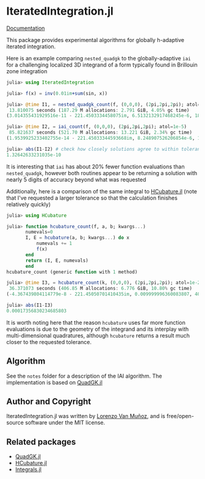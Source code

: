 # IteratedIntegration.jl

[Documentation](https://lxvm.github.io/IteratedIntegration.jl/dev/)

This package provides experimental algorithms for globally h-adaptive iterated
integration.

Here is an example comparing `nested_quadgk` to the globally-adaptive `iai` for
a challenging localized 3D integrand of a form typically found in Brillouin zone
integration
```julia
julia> using IteratedIntegration

julia> f(x) = inv(0.01im+sum(sin, x))

julia> @time I1, = nested_quadgk_count(f, (0,0,0), (2pi,2pi,2pi); atol=1e-5)
 13.810075 seconds (187.29 M allocations: 2.791 GiB, 4.05% gc time)
(3.014355431929516e-11 - 221.4503334458075im, 6.5132132917468245e-6, 187271895)

julia> @time I2, = iai_count(f, (0,0,0), (2pi,2pi,2pi); atol=1e-5)
 85.821637 seconds (521.70 M allocations: 13.221 GiB, 2.34% gc time)
(1.9539925233402755e-14 - 221.45033344593668im, 8.248907526206854e-6, 151635225)

julia> abs(I1-I2) # check how closely solutions agree to within tolerance
1.32642633231035e-10
```
It is interesting that `iai` has about 20% fewer function evaluations than
`nested_quadgk`, however both routines appear to be returning a solution with
nearly 5 digits of accuracy beyond what was requested

Additionally, here is a comparison of the same integral to
[HCubature.jl](https://github.com/JuliaMath/HCubature.jl) (note that I've
requested a larger tolerance so that the calculation finishes relatively quickly)
```julia
julia> using HCubature

julia> function hcubature_count(f, a, b; kwargs...)
       numevals=0
       I, E = hcubature(a, b; kwargs...) do x
           numevals += 1
           f(x)
       end
       return (I, E, numevals)
       end
hcubature_count (generic function with 1 method)

julia> @time I3, = hcubature_count(k, (0,0,0), (2pi,2pi,2pi); atol=1e-2)
 36.371073 seconds (406.85 M allocations: 6.776 GiB, 10.80% gc time)
(-4.367439804114779e-8 - 221.45050701410435im, 0.009999996360083807, 406846935)

julia> abs(I1-I3)
0.00017356830234685803
```
It is worth noting here that the reason `hcubature` uses far more function
evaluations is due to the geometry of the integrand and its interplay with
multi-dimensional quadratures, although `hcubature` returns a result much closer
to the requested tolerance.

## Algorithm

See the `notes` folder for a description of the IAI algorithm.
The implementation is based on [QuadGK.jl](https://github.com/JuliaMath/QuadGK.jl)

## Author and Copyright

IteratedIntegration.jl was written by [Lorenzo Van
Muñoz](https://web.mit.edu/lxvm/www/), and is free/open-source software under
the MIT license.

## Related packages
- [QuadGK.jl](https://github.com/JuliaMath/QuadGK.jl)
- [HCubature.jl](https://github.com/JuliaMath/HCubature.jl)
- [Integrals.jl](https://github.com/SciML/Integrals.jl)

